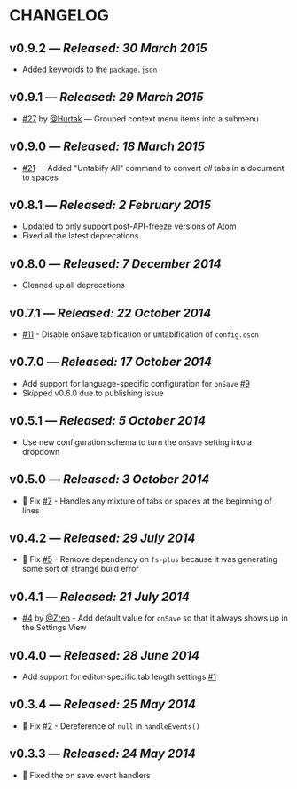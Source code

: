 # CHANGELOG

## **v0.9.2** &mdash; *Released: 30 March 2015*

* Added keywords to the `package.json`

## **v0.9.1** &mdash; *Released: 29 March 2015*

* [#27](https://github.com/lee-dohm/tabs-to-spaces/pull/27) by [@Hurtak](https://github.com/Hurtak) &mdash; Grouped context menu items into a submenu

## **v0.9.0** &mdash; *Released: 18 March 2015*

* [#21](https://github.com/lee-dohm/tabs-to-spaces/issues/21) &mdash; Added "Untabify All" command to convert *all* tabs in a document to spaces

## **v0.8.1** &mdash; *Released: 2 February 2015*

* Updated to only support post-API-freeze versions of Atom
* Fixed all the latest deprecations

## **v0.8.0** &mdash; *Released: 7 December 2014*

* Cleaned up all deprecations

## **v0.7.1** &mdash; *Released: 22 October 2014*

* [#11](https://github.com/lee-dohm/tabs-to-spaces/issues/11) - Disable onSave tabification or untabification of `config.cson`

## **v0.7.0** &mdash; *Released: 17 October 2014*

* Add support for language-specific configuration for `onSave` [#9](https://github.com/lee-dohm/tabs-to-spaces/issues/9)
* Skipped v0.6.0 due to publishing issue

## **v0.5.1** &mdash; *Released: 5 October 2014*

* Use new configuration schema to turn the `onSave` setting into a dropdown

## **v0.5.0** &mdash; *Released: 3 October 2014*

* :bug: Fix [#7](https://github.com/lee-dohm/tabs-to-spaces/issues/7) - Handles any mixture of tabs or spaces at the beginning of lines

## **v0.4.2** &mdash; *Released: 29 July 2014*

* :bug: Fix [#5](https://github.com/lee-dohm/tabs-to-spaces/issues/5) - Remove dependency on `fs-plus` because it was generating some sort of strange build error

## **v0.4.1** &mdash; *Released: 21 July 2014*

* [#4](https://github.com/lee-dohm/tabs-to-spaces/pull/4) by [@Zren](https://github.com/Zren) - Add default value for `onSave` so that it always shows up in the Settings View

## **v0.4.0** &mdash; *Released: 28 June 2014*

* Add support for editor-specific tab length settings [#1](https://github.com/lee-dohm/tabs-to-spaces/issues/1)

## **v0.3.4** &mdash; *Released: 25 May 2014*

* :bug: Fix [#2](https://github.com/lee-dohm/tabs-to-spaces/issues/2) - Dereference of `null` in `handleEvents()`

## **v0.3.3** &mdash; *Released: 24 May 2014*

* :bug: Fixed the on save event handlers
